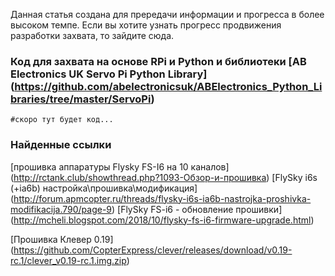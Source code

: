 Данная статья создана для прередачи информации и прогресса в более высоком темпе. Если вы хотите узнать прогресс продвижения разработки захвата, то зайдите сюда.

### Код для захвата на основе RPi и Python и библиотеки [AB Electronics UK Servo Pi Python Library] (https://github.com/abelectronicsuk/ABElectronics_Python_Libraries/tree/master/ServoPi)


``` 
#скоро тут будет код...
```


### Найденные ссылки
[прошивка аппаратуры Flysky FS-I6 на 10 каналов] (http://rctank.club/showthread.php?1093-Обзор-и-прошивка)
[FlySky i6s (+ia6b) настройка\прошивка\модификация] (http://forum.apmcopter.ru/threads/flysky-i6s-ia6b-nastrojka-proshivka-modifikacija.790/page-9)
[FlySky FS-i6 - обновление прошивки] (http://mcheli.blogspot.com/2018/10/flysky-fs-i6-firmware-upgrade.html)

[Прошивка Клевер 0.19] (https://github.com/CopterExpress/clever/releases/download/v0.19-rc.1/clever_v0.19-rc.1.img.zip)
